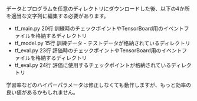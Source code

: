 データとプログラムを任意のディレクトリにダウンロードした後、以下の4か所を適当な文字列に編集する必要があります。

* tf_main.py 20行 訓練時のチェックポイントやTensorBoard用のイベントファイルを格納するディレクトリ
* tf_model.py 15行 訓練データ・テストデータが格納されているディレクトリ
* tf_eval.py 23行 評価時のチェックポイントやTensorBoard用のイベントファイルを格納するディレクトリ
* tf_eval.py 24行 評価に使用するチェックポイントが格納されているディレクトリ

学習率などのハイパーパラメータは修正しなくても動作しますが、もっと効率の良い値があるかもしれません。
